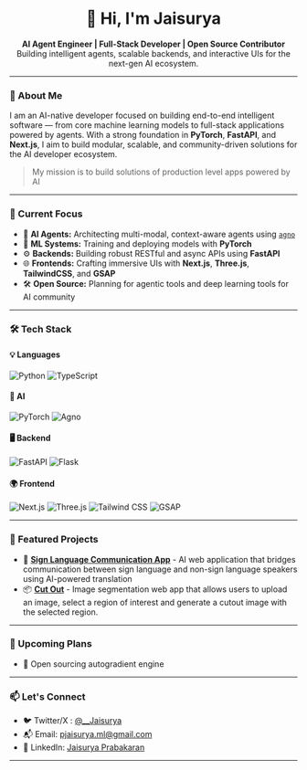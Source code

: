 <h1 align="center">👋 Hi, I'm Jaisurya</h1>
<p align="center">
  <b>AI Agent Engineer | Full-Stack Developer | Open Source Contributor</b><br>
  Building intelligent agents, scalable backends, and interactive UIs for the next-gen AI ecosystem.
</p>

---

### 🧠 About Me

I am an AI-native developer focused on building end-to-end intelligent software — from core machine learning models to full-stack applications powered by agents. With a strong foundation in **PyTorch**, **FastAPI**, and **Next.js**, I aim to build modular, scalable, and community-driven solutions for the AI developer ecosystem.

> My mission is to build solutions of production level apps powered by AI

---

### 🚀 Current Focus

- 🧱 **AI Agents:** Architecting multi-modal, context-aware agents using [`agno`](https://agno.com)
- 🤖 **ML Systems:** Training and deploying models with **PyTorch**
- ⚙️ **Backends:** Building robust RESTful and async APIs using **FastAPI**
- 🌐 **Frontends:** Crafting immersive UIs with **Next.js**, **Three.js**, **TailwindCSS**, and **GSAP**
- 🛠️ **Open Source:** Planning for agentic tools and deep learning tools for AI community

---

### 🛠️ Tech Stack

#### 💡 Languages
![Python](https://img.shields.io/badge/Python-%2314354C.svg?style=flat&logo=python&logoColor=white)
![TypeScript](https://img.shields.io/badge/TypeScript-%23007ACC.svg?style=flat&logo=typescript&logoColor=white)

#### 🧠 AI
![PyTorch](https://img.shields.io/badge/PyTorch-%23EE4C2C.svg?style=flat&logo=pytorch&logoColor=white)
![Agno](https://img.shields.io/badge/Agno%20Agentic%20Infra-%231e1e1e.svg?style=flat&logo=github&logoColor=white)

#### 🖥️ Backend
![FastAPI](https://img.shields.io/badge/FastAPI-%2300C7B7.svg?style=flat&logo=fastapi&logoColor=white)
![Flask](https://img.shields.io/badge/Flask-%23000000.svg?style=flat&logo=flask&logoColor=white)

#### 🌍 Frontend
![Next.js](https://img.shields.io/badge/Next.js-%23000000.svg?style=flat&logo=next.js&logoColor=white)
![Three.js](https://img.shields.io/badge/Three.js-%23000000.svg?style=flat&logo=three.js&logoColor=white)
![Tailwind CSS](https://img.shields.io/badge/TailwindCSS-%2306B6D4.svg?style=flat&logo=tailwindcss&logoColor=white)
![GSAP](https://img.shields.io/badge/GSAP-%2380d700.svg?style=flat&logo=greensock&logoColor=black)

---

### 📂 Featured Projects

- 🚧 **[Sign Language Communication App](https://github.com/JaiSuryaPrabu/sign-language-communication-app)** - AI web application that bridges communication between sign language and non-sign language speakers using AI-powered translation
- 📦 **[Cut Out](https://github.com/JaiSuryaPrabu/cut-out)** - Image segmentation web app that allows users to upload an image, select a region of interest and generate a cutout image with the selected region.

---

### 🌱 Upcoming Plans

- 🤝 Open sourcing autogradient engine

---

### 📫 Let's Connect

- 🐦 Twitter/X : [@__Jaisurya](https://x.com/__Jaisurya)
- 📬 Email: [pjaisurya.ml@gmail.com](mailto:pjaisurya.ml@gmail.com)
- 💼 LinkedIn: [Jaisurya Prabakaran](https://linkedin.com/in/jaisurya-prabakaran-3619aa226/)

---

